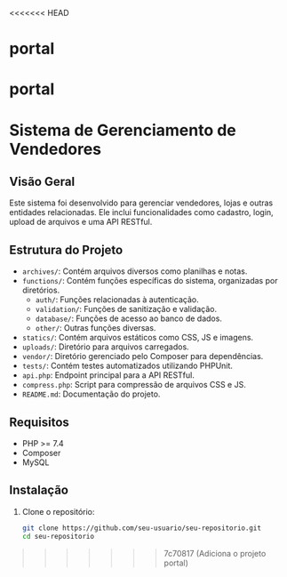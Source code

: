 <<<<<<< HEAD
# portal
portal
=======
# Sistema de Gerenciamento de Vendedores

## Visão Geral

Este sistema foi desenvolvido para gerenciar vendedores, lojas e outras entidades relacionadas. Ele inclui funcionalidades como cadastro, login, upload de arquivos e uma API RESTful.

## Estrutura do Projeto

- `archives/`: Contém arquivos diversos como planilhas e notas.
- `functions/`: Contém funções específicas do sistema, organizadas por diretórios.
  - `auth/`: Funções relacionadas à autenticação.
  - `validation/`: Funções de sanitização e validação.
  - `database/`: Funções de acesso ao banco de dados.
  - `other/`: Outras funções diversas.
- `statics/`: Contém arquivos estáticos como CSS, JS e imagens.
- `uploads/`: Diretório para arquivos carregados.
- `vendor/`: Diretório gerenciado pelo Composer para dependências.
- `tests/`: Contém testes automatizados utilizando PHPUnit.
- `api.php`: Endpoint principal para a API RESTful.
- `compress.php`: Script para compressão de arquivos CSS e JS.
- `README.md`: Documentação do projeto.

## Requisitos

- PHP >= 7.4
- Composer
- MySQL

## Instalação

1. Clone o repositório:
   ```sh
   git clone https://github.com/seu-usuario/seu-repositorio.git
   cd seu-repositorio
>>>>>>> 7c70817 (Adiciona o projeto portal)
